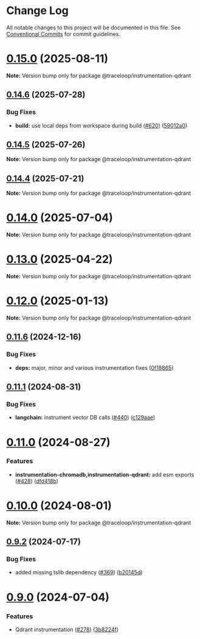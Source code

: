 # Change Log

All notable changes to this project will be documented in this file.
See [Conventional Commits](https://conventionalcommits.org) for commit guidelines.

# [0.15.0](https://github.com/traceloop/openllmetry-js/compare/v0.14.6...v0.15.0) (2025-08-11)

**Note:** Version bump only for package @traceloop/instrumentation-qdrant

## [0.14.6](https://github.com/traceloop/openllmetry-js/compare/v0.14.5...v0.14.6) (2025-07-28)

### Bug Fixes

- **build:** use local deps from workspace during build ([#620](https://github.com/traceloop/openllmetry-js/issues/620)) ([59012a0](https://github.com/traceloop/openllmetry-js/commit/59012a07b9dedb9a63c3791507c615782f0f5003))

## [0.14.5](https://github.com/traceloop/openllmetry-js/compare/v0.14.4...v0.14.5) (2025-07-26)

**Note:** Version bump only for package @traceloop/instrumentation-qdrant

## [0.14.4](https://github.com/traceloop/openllmetry-js/compare/v0.14.3...v0.14.4) (2025-07-21)

**Note:** Version bump only for package @traceloop/instrumentation-qdrant

# [0.14.0](https://github.com/traceloop/openllmetry-js/compare/v0.13.5...v0.14.0) (2025-07-04)

**Note:** Version bump only for package @traceloop/instrumentation-qdrant

# [0.13.0](https://github.com/traceloop/openllmetry-js/compare/v0.12.2...v0.13.0) (2025-04-22)

**Note:** Version bump only for package @traceloop/instrumentation-qdrant

# [0.12.0](https://github.com/traceloop/openllmetry-js/compare/v0.11.7...v0.12.0) (2025-01-13)

**Note:** Version bump only for package @traceloop/instrumentation-qdrant

## [0.11.6](https://github.com/traceloop/openllmetry-js/compare/v0.11.5...v0.11.6) (2024-12-16)

### Bug Fixes

- **deps:** major, minor and various instrumentation fixes ([0f18865](https://github.com/traceloop/openllmetry-js/commit/0f18865c4270c918f6c0b1bec701dc947353a213))

## [0.11.1](https://github.com/traceloop/openllmetry-js/compare/v0.11.0...v0.11.1) (2024-08-31)

### Bug Fixes

- **langchain:** instrument vector DB calls ([#440](https://github.com/traceloop/openllmetry-js/issues/440)) ([c129aae](https://github.com/traceloop/openllmetry-js/commit/c129aaec241b4a87f931c2da0774fed96c5c8068))

# [0.11.0](https://github.com/traceloop/openllmetry-js/compare/v0.10.0...v0.11.0) (2024-08-27)

### Features

- **instrumentation-chromadb,instrumentation-qdrant:** add esm exports ([#428](https://github.com/traceloop/openllmetry-js/issues/428)) ([dfd418b](https://github.com/traceloop/openllmetry-js/commit/dfd418be6d836a53bb339dda439b1875f79389dd))

# [0.10.0](https://github.com/traceloop/openllmetry-js/compare/v0.9.5...v0.10.0) (2024-08-01)

**Note:** Version bump only for package @traceloop/instrumentation-qdrant

## [0.9.2](https://github.com/traceloop/openllmetry-js/compare/v0.9.1...v0.9.2) (2024-07-17)

### Bug Fixes

- added missing tslib dependency ([#369](https://github.com/traceloop/openllmetry-js/issues/369)) ([b20145d](https://github.com/traceloop/openllmetry-js/commit/b20145d13b391737febb5b57e4bc8c66b0f32b95))

# [0.9.0](https://github.com/traceloop/openllmetry-js/compare/v0.8.9...v0.9.0) (2024-07-04)

### Features

- Qdrant instrumentation ([#278](https://github.com/traceloop/openllmetry-js/issues/278)) ([3b8224f](https://github.com/traceloop/openllmetry-js/commit/3b8224fac062b6da3f84311569a5ffcc2e3b8744))
